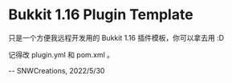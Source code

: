 # Bukkit 1.16 Plugin Template

只是一个方便我远程开发用的 Bukkit 1.16 插件模板，你可以拿去用 :D

记得改 plugin.yml 和 pom.xml 。

-- SNWCreations, 2022/5/30
